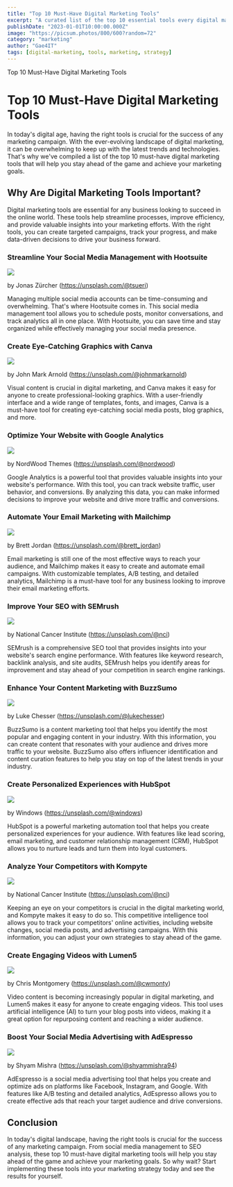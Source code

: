 ```yaml
---
title: "Top 10 Must-Have Digital Marketing Tools"
excerpt: "A curated list of the top 10 essential tools every digital marketer needs to streamline campaigns and drive results."
publishDate: "2023-01-01T10:00:00.000Z"
image: "https://picsum.photos/800/600?random=72"
category: "marketing"
author: "Gae4IT"
tags: [digital-marketing, tools, marketing, strategy]
---
```


Top 10 Must-Have Digital Marketing Tools

# **Top 10 Must-Have Digital Marketing Tools**

In today's digital age, having the right tools is crucial for the success of any marketing campaign. With the ever-evolving landscape of digital marketing, it can be overwhelming to keep up with the latest trends and technologies. That's why we've compiled a list of the top 10 must-have digital marketing tools that will help you stay ahead of the game and achieve your marketing goals.

## **Why Are Digital Marketing Tools Important?**

Digital marketing tools are essential for any business looking to succeed in the online world. These tools help streamline processes, improve efficiency, and provide valuable insights into your marketing efforts. With the right tools, you can create targeted campaigns, track your progress, and make data-driven decisions to drive your business forward.

### **Streamline Your Social Media Management with Hootsuite**

![](https://images.unsplash.com/photo-1517405186661-769ba294e36c?crop=entropy&cs=tinysrgb&fit=max&fm=jpg&ixid=M3wzMjkxMTJ8MHwxfHJhbmRvbXx8fHx8fHx8fDE2OTg2ODg0NDZ8&ixlib=rb-4.0.3&q=80&w=1080)

by Jonas Zürcher (https://unsplash.com/@tsueri)

Managing multiple social media accounts can be time-consuming and overwhelming. That's where Hootsuite comes in. This social media management tool allows you to schedule posts, monitor conversations, and track analytics all in one place. With Hootsuite, you can save time and stay organized while effectively managing your social media presence.

### **Create Eye-Catching Graphics with Canva**

![](https://images.unsplash.com/photo-1489769002049-ccd828976a6c?crop=entropy&cs=tinysrgb&fit=max&fm=jpg&ixid=M3wzMjkxMTJ8MHwxfHJhbmRvbXx8fHx8fHx8fDE2OTg2ODg0NDd8&ixlib=rb-4.0.3&q=80&w=1080)

by John Mark Arnold (https://unsplash.com/@johnmarkarnold)

Visual content is crucial in digital marketing, and Canva makes it easy for anyone to create professional-looking graphics. With a user-friendly interface and a wide range of templates, fonts, and images, Canva is a must-have tool for creating eye-catching social media posts, blog graphics, and more.

### **Optimize Your Website with Google Analytics**

![](https://images.unsplash.com/photo-1504270997636-07ddfbd48945?crop=entropy&cs=tinysrgb&fit=max&fm=jpg&ixid=M3wzMjkxMTJ8MHwxfHJhbmRvbXx8fHx8fHx8fDE2OTg2ODg0NDh8&ixlib=rb-4.0.3&q=80&w=1080)

by NordWood Themes (https://unsplash.com/@nordwood)

Google Analytics is a powerful tool that provides valuable insights into your website's performance. With this tool, you can track website traffic, user behavior, and conversions. By analyzing this data, you can make informed decisions to improve your website and drive more traffic and conversions.

### **Automate Your Email Marketing with Mailchimp**

![](https://images.unsplash.com/photo-1596526131083-e8c633c948d2?crop=entropy&cs=tinysrgb&fit=max&fm=jpg&ixid=M3wzMjkxMTJ8MHwxfHJhbmRvbXx8fHx8fHx8fDE2OTg2ODg0NTB8&ixlib=rb-4.0.3&q=80&w=1080)

by Brett Jordan (https://unsplash.com/@brett_jordan)

Email marketing is still one of the most effective ways to reach your audience, and Mailchimp makes it easy to create and automate email campaigns. With customizable templates, A/B testing, and detailed analytics, Mailchimp is a must-have tool for any business looking to improve their email marketing efforts.

### **Improve Your SEO with SEMrush**

![](https://images.unsplash.com/photo-1579154204628-0489d1e5c0f2?crop=entropy&cs=tinysrgb&fit=max&fm=jpg&ixid=M3wzMjkxMTJ8MHwxfHJhbmRvbXx8fHx8fHx8fDE2OTg2ODg0NTF8&ixlib=rb-4.0.3&q=80&w=1080)

by National Cancer Institute (https://unsplash.com/@nci)

SEMrush is a comprehensive SEO tool that provides insights into your website's search engine performance. With features like keyword research, backlink analysis, and site audits, SEMrush helps you identify areas for improvement and stay ahead of your competition in search engine rankings.

### **Enhance Your Content Marketing with BuzzSumo**

![](https://images.unsplash.com/photo-1551288049-bebda4e38f71?crop=entropy&cs=tinysrgb&fit=max&fm=jpg&ixid=M3wzMjkxMTJ8MHwxfHJhbmRvbXx8fHx8fHx8fDE2OTg2ODg0NTJ8&ixlib=rb-4.0.3&q=80&w=1080)

by Luke Chesser (https://unsplash.com/@lukechesser)

BuzzSumo is a content marketing tool that helps you identify the most popular and engaging content in your industry. With this information, you can create content that resonates with your audience and drives more traffic to your website. BuzzSumo also offers influencer identification and content curation features to help you stay on top of the latest trends in your industry.

### **Create Personalized Experiences with HubSpot**

![](https://images.unsplash.com/photo-1587614204968-68ba4b5e0be3?crop=entropy&cs=tinysrgb&fit=max&fm=jpg&ixid=M3wzMjkxMTJ8MHwxfHJhbmRvbXx8fHx8fHx8fDE2OTg2ODg0NTN8&ixlib=rb-4.0.3&q=80&w=1080)

by Windows (https://unsplash.com/@windows)

HubSpot is a powerful marketing automation tool that helps you create personalized experiences for your audience. With features like lead scoring, email marketing, and customer relationship management (CRM), HubSpot allows you to nurture leads and turn them into loyal customers.

### **Analyze Your Competitors with Kompyte**

![](https://images.unsplash.com/photo-1576086085526-0de1930a57c7?crop=entropy&cs=tinysrgb&fit=max&fm=jpg&ixid=M3wzMjkxMTJ8MHwxfHJhbmRvbXx8fHx8fHx8fDE2OTg2ODg0NTR8&ixlib=rb-4.0.3&q=80&w=1080)

by National Cancer Institute (https://unsplash.com/@nci)

Keeping an eye on your competitors is crucial in the digital marketing world, and Kompyte makes it easy to do so. This competitive intelligence tool allows you to track your competitors' online activities, including website changes, social media posts, and advertising campaigns. With this information, you can adjust your own strategies to stay ahead of the game.

### **Create Engaging Videos with Lumen5**

![](https://images.unsplash.com/photo-1588196749597-9ff075ee6b5b?crop=entropy&cs=tinysrgb&fit=max&fm=jpg&ixid=M3wzMjkxMTJ8MHwxfHJhbmRvbXx8fHx8fHx8fDE2OTg2ODg0NTV8&ixlib=rb-4.0.3&q=80&w=1080)

by Chris Montgomery (https://unsplash.com/@cwmonty)

Video content is becoming increasingly popular in digital marketing, and Lumen5 makes it easy for anyone to create engaging videos. This tool uses artificial intelligence (AI) to turn your blog posts into videos, making it a great option for repurposing content and reaching a wider audience.

### **Boost Your Social Media Advertising with AdEspresso**

![](https://images.unsplash.com/photo-1620794511798-d7ba5299a087?crop=entropy&cs=tinysrgb&fit=max&fm=jpg&ixid=M3wzMjkxMTJ8MHwxfHJhbmRvbXx8fHx8fHx8fDE2OTg2ODg0NTd8&ixlib=rb-4.0.3&q=80&w=1080)

by Shyam Mishra (https://unsplash.com/@shyammishra94)

AdEspresso is a social media advertising tool that helps you create and optimize ads on platforms like Facebook, Instagram, and Google. With features like A/B testing and detailed analytics, AdEspresso allows you to create effective ads that reach your target audience and drive conversions.

## **Conclusion**

In today's digital landscape, having the right tools is crucial for the success of any marketing campaign. From social media management to SEO analysis, these top 10 must-have digital marketing tools will help you stay ahead of the game and achieve your marketing goals. So why wait? Start implementing these tools into your marketing strategy today and see the results for yourself.